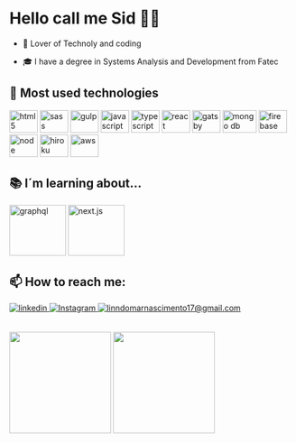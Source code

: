 # Hello call me Sid 🦥🤖

- 💖 Lover of Technoly and coding

- 🎓 I have a degree in Systems Analysis and Development from Fatec

## 🔭 Most used technologies

<div>
    <img aling="bottom" alt="html5" width="50px" height="40px" src="https://cdn.jsdelivr.net/gh/devicons/devicon/icons/html5/html5-plain-wordmark.svg"></img>
    <img aling="bottom" alt="sass" width="50px" height="40px" src="https://cdn.jsdelivr.net/gh/devicons/devicon/icons/sass/sass-original.svg"></img>
    <img aling="bottom" alt="gulp" width="50px" height="40px" src="https://cdn.jsdelivr.net/gh/devicons/devicon/icons/gulp/gulp-plain.svg"></img>
    <img aling="bottom" alt="javascript" width="50px" height="40px" src="https://cdn.jsdelivr.net/gh/devicons/devicon/icons/javascript/javascript-original.svg"></img>
    <img aling="bottom" alt="typescript" width="50px" height="40px" src="https://cdn.jsdelivr.net/gh/devicons/devicon/icons/typescript/typescript-original.svg"></img>
    <img aling="bottom" alt="react" width="50px" height="40px" src="https://cdn.jsdelivr.net/gh/devicons/devicon/icons/react/react-original-wordmark.svg"></img>
    <img aling="bottom" alt="gatsby" width="50px" height="40px" src="https://cdn.jsdelivr.net/gh/devicons/devicon/icons/gatsby/gatsby-plain-wordmark.svg"></img>
    <img aling="bottom" alt="mongo db" width="60px" height="40px" src="https://cdn.jsdelivr.net/gh/devicons/devicon/icons/mongodb/mongodb-plain-wordmark.svg"></img>
    <img aling="bottom" alt="firebase" width="50px" height="40px" src="https://cdn.jsdelivr.net/gh/devicons/devicon/icons/firebase/firebase-plain-wordmark.svg"></img>
    <img aling="bottom" alt="node" width="50px" height="40px" src="https://cdn.jsdelivr.net/gh/devicons/devicon/icons/nodejs/nodejs-plain-wordmark.svg"></img>
    <img aling="bottom" alt="hiroku"width="50px" height="40px" src="https://cdn.jsdelivr.net/gh/devicons/devicon/icons/heroku/heroku-plain-wordmark.svg"></img>
    <img aling="bottom" alt="aws" width="50px" height="40px" src="https://cdn.jsdelivr.net/gh/devicons/devicon/icons/amazonwebservices/amazonwebservices-plain-wordmark.svg"></img>
 </div>

## 📚 I´m learning about...

<div>
   <img aling="bottom" alt="graphql" width="100px" height="90px" src="https://cdn.jsdelivr.net/gh/devicons/devicon/icons/graphql/graphql-plain-wordmark.svg"></img>
    <img aling="bottom" alt="next.js" width="100px" height="90px" src="https://cdn.jsdelivr.net/gh/devicons/devicon/icons/nextjs/nextjs-line.svg"></img>
</div>

## 📫 How to reach me:

<div>
  <a href="https://www.linkedin.com/in/lindomar-nascimento-82b316133/">
    <img alt="linkedin" src="https://img.shields.io/badge/LinkedIn-0077B5?style=for-the-badge&logo=linkedin&logoColor=white"></img>
  </a>
  <a href="https://www.instagram.com/lindosid/">
    <img alt="Instagram" src="https://img.shields.io/badge/Instagram-E4405F?style=for-the-badge&logo=instagram&logoColor=white"></img>
  </a>
  <a href="mailto:linndomarnascimento17@gmail.com?subject=Olá">
    <img alt="linndomarnascimento17@gmail.com" src="https://img.shields.io/badge/Gmail-D14836?style=for-the-badge&logo=gmail&logoColor=white"></img>
  </a>
</div>

 </br>
 </br>

<div>
  <img height=180em 
       src="https://github-readme-stats.vercel.app/api?username=lindomarnascimento&show_icons=true&theme=panda&include_all_commits=true&count_private=true&border_radius=10px"></img>
  <img height=180em 
       src="https://github-readme-stats.vercel.app/api/top-langs/?username=lindomarNascimento&layout=compact&langs_count=7&theme=panda&border_radius=10px"></img>
</div>
